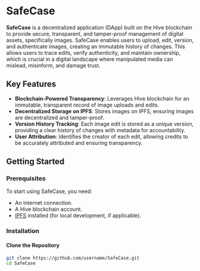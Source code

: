 # SafeCase

**SafeCase** is a decentralized application (DApp) built on the Hive blockchain to provide secure, transparent, and tamper-proof management of digital assets, specifically images. SafeCase enables users to upload, edit, version, and authenticate images, creating an immutable history of changes. This allows users to trace edits, verify authenticity, and maintain ownership, which is crucial in a digital landscape where manipulated media can mislead, misinform, and damage trust.

## Key Features

- **Blockchain-Powered Transparency**: Leverages Hive blockchain for an immutable, transparent record of image uploads and edits.
- **Decentralized Storage on IPFS**: Stores images on IPFS, ensuring images are decentralized and tamper-proof.
- **Version History Tracking**: Each image edit is stored as a unique version, providing a clear history of changes with metadata for accountability.
- **User Attribution**: Identifies the creator of each edit, allowing credits to be accurately attributed and ensuring transparency.

## Getting Started

### Prerequisites

To start using SafeCase, you need:

- An internet connection.
- A Hive blockchain account.
- [IPFS](https://ipfs.io/) installed (for local development, if applicable).

### Installation

#### Clone the Repository

```bash
git clone https://github.com/username/SafeCase.git
cd SafeCase
